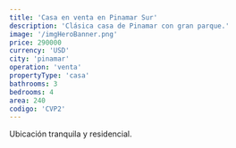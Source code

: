 ```yaml
---
title: 'Casa en venta en Pinamar Sur'
description: 'Clásica casa de Pinamar con gran parque.'
image: '/imgHeroBanner.png'
price: 290000
currency: 'USD'
city: 'pinamar'
operation: 'venta'
propertyType: 'casa'
bathrooms: 3
bedrooms: 4
area: 240
codigo: 'CVP2'
---
```


Ubicación tranquila y residencial.
